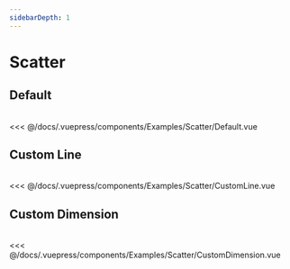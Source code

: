 ```yaml
---
sidebarDepth: 1
---
```

# Scatter

## Default

<br>

<Examples-Scatter-Default />

<SourceCode>
<<< @/docs/.vuepress/components/Examples/Scatter/Default.vue
</SourceCode>

## Custom Line

<br>

<Examples-Scatter-CustomLine />

<SourceCode>
<<< @/docs/.vuepress/components/Examples/Scatter/CustomLine.vue
</SourceCode>

## Custom Dimension

<br>

<Examples-Scatter-CustomDimension />

<SourceCode>
<<< @/docs/.vuepress/components/Examples/Scatter/CustomDimension.vue
</SourceCode>